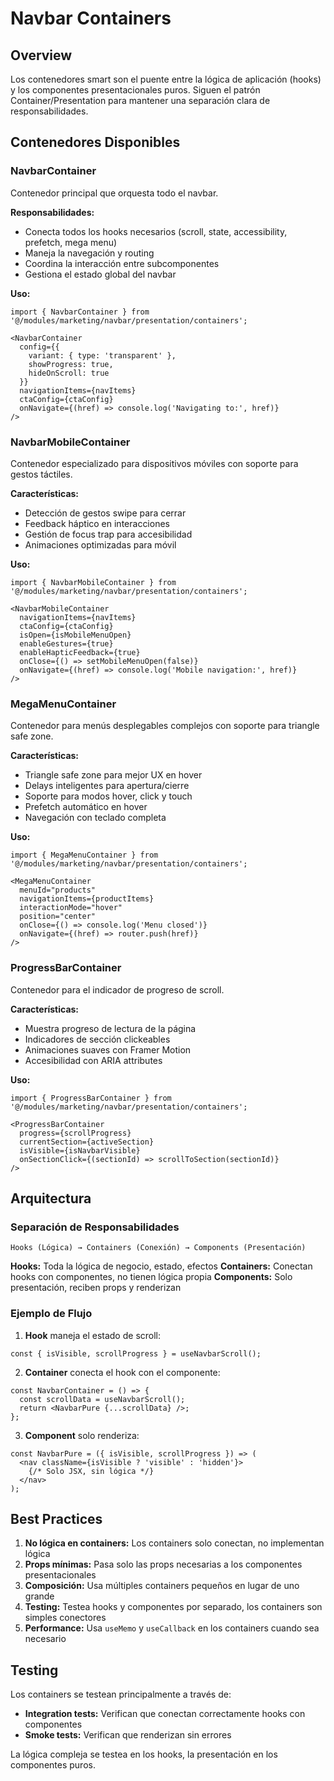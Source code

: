 # Navbar Containers

## Overview

Los contenedores smart son el puente entre la lógica de aplicación (hooks) y los componentes presentacionales puros. Siguen el patrón Container/Presentation para mantener una separación clara de responsabilidades.

## Contenedores Disponibles

### NavbarContainer

Contenedor principal que orquesta todo el navbar.

**Responsabilidades:**
- Conecta todos los hooks necesarios (scroll, state, accessibility, prefetch, mega menu)
- Maneja la navegación y routing
- Coordina la interacción entre subcomponentes
- Gestiona el estado global del navbar

**Uso:**
```tsx
import { NavbarContainer } from '@/modules/marketing/navbar/presentation/containers';

<NavbarContainer
  config={{
    variant: { type: 'transparent' },
    showProgress: true,
    hideOnScroll: true
  }}
  navigationItems={navItems}
  ctaConfig={ctaConfig}
  onNavigate={(href) => console.log('Navigating to:', href)}
/>
```

### NavbarMobileContainer

Contenedor especializado para dispositivos móviles con soporte para gestos táctiles.

**Características:**
- Detección de gestos swipe para cerrar
- Feedback háptico en interacciones
- Gestión de focus trap para accesibilidad
- Animaciones optimizadas para móvil

**Uso:**
```tsx
import { NavbarMobileContainer } from '@/modules/marketing/navbar/presentation/containers';

<NavbarMobileContainer
  navigationItems={navItems}
  ctaConfig={ctaConfig}
  isOpen={isMobileMenuOpen}
  enableGestures={true}
  enableHapticFeedback={true}
  onClose={() => setMobileMenuOpen(false)}
  onNavigate={(href) => console.log('Mobile navigation:', href)}
/>
```

### MegaMenuContainer

Contenedor para menús desplegables complejos con soporte para triangle safe zone.

**Características:**
- Triangle safe zone para mejor UX en hover
- Delays inteligentes para apertura/cierre
- Soporte para modos hover, click y touch
- Prefetch automático en hover
- Navegación con teclado completa

**Uso:**
```tsx
import { MegaMenuContainer } from '@/modules/marketing/navbar/presentation/containers';

<MegaMenuContainer
  menuId="products"
  navigationItems={productItems}
  interactionMode="hover"
  position="center"
  onClose={() => console.log('Menu closed')}
  onNavigate={(href) => router.push(href)}
/>
```

### ProgressBarContainer

Contenedor para el indicador de progreso de scroll.

**Características:**
- Muestra progreso de lectura de la página
- Indicadores de sección clickeables
- Animaciones suaves con Framer Motion
- Accesibilidad con ARIA attributes

**Uso:**
```tsx
import { ProgressBarContainer } from '@/modules/marketing/navbar/presentation/containers';

<ProgressBarContainer
  progress={scrollProgress}
  currentSection={activeSection}
  isVisible={isNavbarVisible}
  onSectionClick={(sectionId) => scrollToSection(sectionId)}
/>
```

## Arquitectura

### Separación de Responsabilidades

```
Hooks (Lógica) → Containers (Conexión) → Components (Presentación)
```

**Hooks:** Toda la lógica de negocio, estado, efectos
**Containers:** Conectan hooks con componentes, no tienen lógica propia
**Components:** Solo presentación, reciben props y renderizan

### Ejemplo de Flujo

1. **Hook** maneja el estado de scroll:
```tsx
const { isVisible, scrollProgress } = useNavbarScroll();
```

2. **Container** conecta el hook con el componente:
```tsx
const NavbarContainer = () => {
  const scrollData = useNavbarScroll();
  return <NavbarPure {...scrollData} />;
};
```

3. **Component** solo renderiza:
```tsx
const NavbarPure = ({ isVisible, scrollProgress }) => (
  <nav className={isVisible ? 'visible' : 'hidden'}>
    {/* Solo JSX, sin lógica */}
  </nav>
);
```

## Best Practices

1. **No lógica en containers:** Los containers solo conectan, no implementan lógica
2. **Props mínimas:** Pasa solo las props necesarias a los componentes presentacionales
3. **Composición:** Usa múltiples containers pequeños en lugar de uno grande
4. **Testing:** Testea hooks y componentes por separado, los containers son simples conectores
5. **Performance:** Usa `useMemo` y `useCallback` en los containers cuando sea necesario

## Testing

Los containers se testean principalmente a través de:
- **Integration tests:** Verifican que conectan correctamente hooks con componentes
- **Smoke tests:** Verifican que renderizan sin errores

La lógica compleja se testea en los hooks, la presentación en los componentes puros.